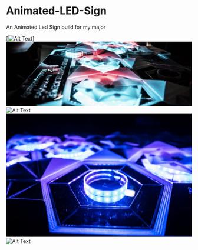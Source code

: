 # Animated-LED-Sign
An Animated Led Sign build for my major


[![Alt Text](/1.JPG)]
![Alt Text](/2.png)
![Alt Text](/3.JPG)
![Alt Text](/4.jpg)
![Alt Text](/5.jpg)
